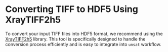 # Converting TIFF to HDF5 Using XrayTIFF2h5

To convert your input TIFF files into HDF5 format, we recommend using the [XrayTIFF2h5](https://github.com/UNSAT3D/XrayTIFF2h5) library. This tool is specifically designed to handle the conversion process efficiently and is easy to integrate into `unsat` workflow.
